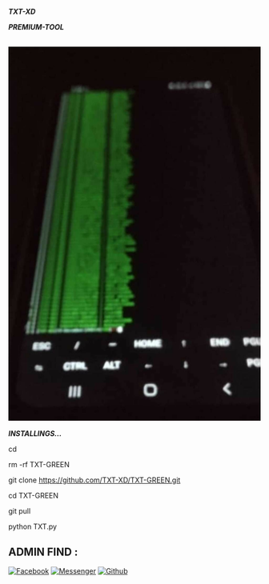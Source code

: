 ___TXT-XD___

___PREMIUM-TOOL___

</br><img src="https://github.com/BHOOT-CYBER-143/TXT-GREEN/blob/main/FB_IMG_17030297808035003.jpg" />


___INSTALLINGS...___

cd

rm -rf TXT-GREEN

git clone https://github.com/TXT-XD/TXT-GREEN.git

cd TXT-GREEN

git pull

python TXT.py


## ADMIN FIND :
[![Facebook](https://img.shields.io/badge/Facebook-green?style=for-the-badge&logo=facebook)](https://fb.com/cyber.king.tanim)
[![Messenger](https://img.shields.io/badge/Chat-Messenger-blue?style=for-the-badge&logo=messenger)](https://m.me/cyber.king.tanim)
[![Github](https://img.shields.io/badge/Github-TXT-XDgreen?style=for-the-badge&logo=github)](https://github.com/TXT-XD)
